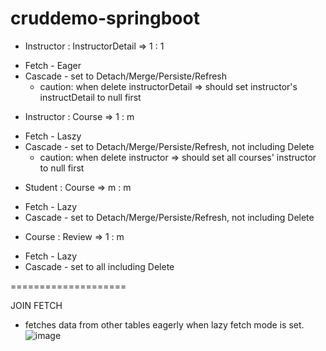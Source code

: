 # cruddemo-springboot

* Instructor : InstructorDetail => 1 : 1

- Fetch - Eager
- Cascade - set to Detach/Merge/Persiste/Refresh
  - caution: when delete instructorDetail => should set instructor's instructDetail to null first


* Instructor : Course => 1 : m  
- Fetch - Laszy
- Cascade - set to Detach/Merge/Persiste/Refresh, not including Delete
  - caution: when delete instructor => should set all courses' instructor to null first


* Student : Course =>  m : m
- Fetch - Lazy
- Cascade - set to Detach/Merge/Persiste/Refresh, not including Delete


* Course : Review => 1 : m
- Fetch - Lazy
- Cascade - set to all including Delete


====================


JOIN FETCH
- fetches data from other tables eagerly when lazy fetch mode is set.
![image](https://github.com/kimgyver/cruddemo-springboot/assets/23451818/d305f8d8-3164-4ab7-9c77-9cacf2e9fda5)
